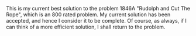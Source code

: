 This is my current best solution to the problem 1846A "Rudolph and Cut The Rope", which is an 800 rated problem. My current solution has been accepted, and hence I consider it to be complete. Of course, as always, if I can think of a more efficient solution, I shall return to the problem.